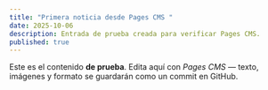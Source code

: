 ```yaml
---
title: "Primera noticia desde Pages CMS "
date: 2025-10-06
description: Entrada de prueba creada para verificar Pages CMS.
published: true
---
```

Este es el contenido **de prueba**. Edita aquí con _Pages CMS_ — texto, imágenes y formato se guardarán como un commit en GitHub.